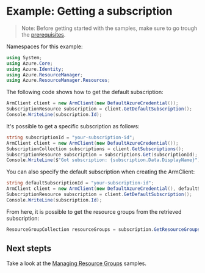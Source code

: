 # Example: Getting a subscription

>Note: Before getting started with the samples, make sure to go trough the [prerequisites](https://github.com/Azure/azure-sdk-for-net/tree/main/sdk/resourcemanager/Azure.ResourceManager#prerequisites).

Namespaces for this example:
```C# Snippet:Hello_World_Namespaces
using System;
using Azure.Core;
using Azure.Identity;
using Azure.ResourceManager;
using Azure.ResourceManager.Resources;
```

The following code shows how to get the default subscription:

```C# Snippet:Hello_World_DefaultSubscription
ArmClient client = new ArmClient(new DefaultAzureCredential());
SubscriptionResource subscription = client.GetDefaultSubscription();
Console.WriteLine(subscription.Id);
```

It's possible to get a specific subscription as follows:

```C# Snippet:Hello_World_SpecificSubscription
string subscriptionId = "your-subscription-id";
ArmClient client = new ArmClient(new DefaultAzureCredential());
SubscriptionCollection subscriptions = client.GetSubscriptions();
SubscriptionResource subscription = subscriptions.Get(subscriptionId);
Console.WriteLine($"Got subscription: {subscription.Data.DisplayName}");
```

You can also specify the default subscription when creating the ArmClient:

```C# Snippet:Hello_World_SpecifyDefaultSubscription
string defaultSubscriptionId = "your-subscription-id";
ArmClient client = new ArmClient(new DefaultAzureCredential(), defaultSubscriptionId);
SubscriptionResource subscription = client.GetDefaultSubscription();
Console.WriteLine(subscription.Id);
```

From here, it is possible to get the resource groups from the retrieved subscription:

```C# Snippet:Hello_World_ResourceGroupCollection
ResourceGroupCollection resourceGroups = subscription.GetResourceGroups();
```

## Next stepts
Take a look at the [Managing Resource Groups](https://github.com/Azure/azure-sdk-for-net/blob/main/sdk/resourcemanager/Azure.ResourceManager/samples/Sample2_ManagingResourceGroups.md) samples.

